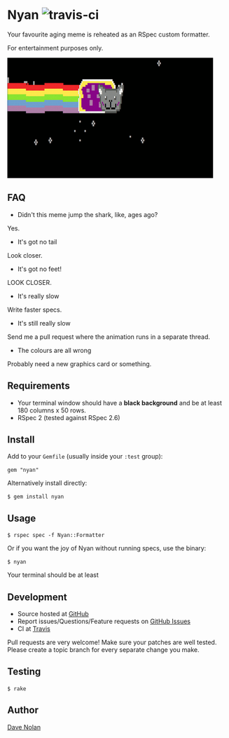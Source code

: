 Nyan ![travis-ci](https://secure.travis-ci.org/textgoeshere/nyan.png)
==================

Your favourite aging meme is reheated as an RSpec custom formatter.

For entertainment purposes only.

![NYAN?](https://github.com/kapoq/nyan/raw/master/docs/nyan_animated.gif)

FAQ
---

* Didn't this meme jump the shark, like, ages ago?

Yes.

* It's got no tail

Look closer.

* It's got no feet!

LOOK CLOSER.

* It's really slow

Write faster specs.

* It's still really slow

Send me a pull request where the animation runs in a separate thread.

* The colours are all wrong

Probably need a new graphics card or something.

Requirements
------------

* Your terminal window should have a **black background** and be at least 180 columns x 50 rows.
* RSpec 2 (tested against RSpec 2.6)

Install
-------

Add to your `Gemfile` (usually inside your `:test` group):

    gem "nyan"

Alternatively install directly:

    $ gem install nyan

Usage
-----

    $ rspec spec -f Nyan::Formatter

Or if you want the joy of Nyan without running specs, use the binary:

    $ nyan

Your terminal should be at least

Development
-----------

* Source hosted at [GitHub](https://github.com/kapoq/nyan)
* Report issues/Questions/Feature requests on [GitHub Issues](https://github.com/kapoq/nyan)
* CI at [Travis](http://travis-ci.org/#!/textgoeshere/nyan)

Pull requests are very welcome! Make sure your patches are well tested. Please create a topic branch for every separate change
you make.

Testing
-------

    $ rake

Author
------

[Dave Nolan](https://github.com/textgoeshere)
